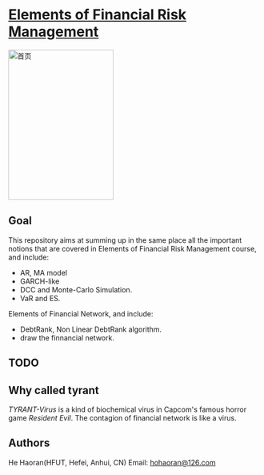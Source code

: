 [Elements of Financial Risk Management](https://booksite.elsevier.com/9780123744487)
==========================

<!-- markdownlint-disable MD033 -->
<img src="https://raw.githubusercontent.com/hehaoran-ori/Tyrant/master/tools/t-virus.jpg" alt="首页" width=210 height=300 />

Goal
--------------------------

This repository aims at summing up in the same place all the important notions that are covered in Elements of Financial Risk Management course, and include:

* AR, MA model
* GARCH-like
* DCC and Monte-Carlo Simulation.
* VaR and ES.

Elements of Financial Network, and include:

* DebtRank, Non Linear DebtRank algorithm.
* draw the finnancial network.

TODO
--------------------------

Why called tyrant
--------------------------

*TYRANT-Virus* is a kind of biochemical virus in Capcom's famous horror game *Resident Evil*. The contagion of financial network is like a virus.

Authors
--------------------------

He Haoran(HFUT, Hefei, Anhui, CN) Email: hohaoran@126.com
